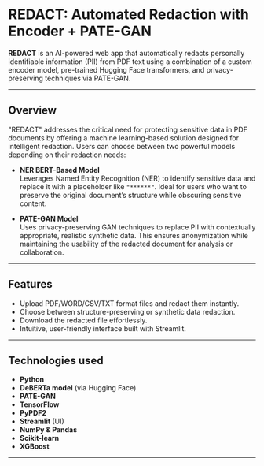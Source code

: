 
# REDACT: Automated Redaction with Encoder + PATE-GAN

**REDACT** is an AI-powered web app that automatically redacts personally identifiable information (PII) from PDF text using a combination of a custom encoder model, pre-trained Hugging Face transformers, and privacy-preserving techniques via PATE-GAN.

---

## Overview

"REDACT" addresses the critical need for protecting sensitive data in PDF documents by offering a machine learning-based solution designed for intelligent redaction. Users can choose between two powerful models depending on their redaction needs:

- **NER BERT-Based Model**  
  Leverages Named Entity Recognition (NER) to identify sensitive data and replace it with a placeholder like `"******"`. Ideal for users who want to preserve the original document’s structure while obscuring sensitive content.

- **PATE-GAN Model**  
  Uses privacy-preserving GAN techniques to replace PII with contextually appropriate, realistic synthetic data. This ensures anonymization while maintaining the usability of the redacted document for analysis or collaboration.

---

## Features

- Upload PDF/WORD/CSV/TXT format files and redact them instantly.
- Choose between structure-preserving or synthetic data redaction.
- Download the redacted file effortlessly.
- Intuitive, user-friendly interface built with Streamlit.

---

## Technologies used

- **Python**
- **DeBERTa model** (via Hugging Face)
- **PATE-GAN**
- **TensorFlow**
- **PyPDF2**
- **Streamlit** (UI)
- **NumPy & Pandas**
- **Scikit-learn**
- **XGBoost**

---

